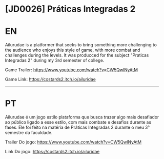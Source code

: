 # [JD0026] Práticas Integradas 2

# EN

Ailurudae is a platformer that seeks to bring something more challenging to the audience who enjoys this style of game, with more combat and challenges during the levels. It was producced for the subject "Praticas Integradas 2" during my 3rd semester of college.

Game Trailer: https://www.youtube.com/watch?v=CW5QwlNyAtM

Game Link: https://costards2.itch.io/ailuridae

---

# PT

Ailurudae é um jogo estilo plataforma que busca trazer algo mais desafiador ao público ligado a esse estilo, com mais combate e desafios durante as fases. Ele foi feito na matéria de Práticas Integradas 2 durante o meu 3° semestre da faculdade.

Trailer Do jogo: https://www.youtube.com/watch?v=CW5QwlNyAtM

Link Do jogo: https://costards2.itch.io/ailuridae


